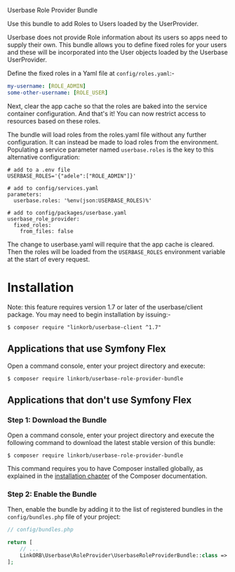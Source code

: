 Userbase Role Provider Bundle

Use this bundle to add Roles to Users loaded by the UserProvider.

Userbase does not provide Role information about its users so apps need to
supply their own.  This bundle allows you to define fixed roles for your users
and these will be incorporated into the User objects loaded by the Userbase
UserProvider.

Define the fixed roles in a Yaml file at `config/roles.yaml`:-

```yaml
my-username: [ROLE_ADMIN]
some-other-username: [ROLE_USER]
```

Next, clear the app cache so that the roles are baked into the service
container configuration.  And that's it!  You can now restrict access to
resources based on these roles.

The bundle will load roles from the roles.yaml file without any further
configuration.  It can instead be made to load roles from the environment.
Populating a service parameter named `userbase.roles` is the key to this
alternative configuration:

```
# add to a .env file
USERBASE_ROLES='{"adele":["ROLE_ADMIN"]}'

# add to config/services.yaml
parameters:
  userbase.roles: '%env(json:USERBASE_ROLES)%'

# add to config/packages/userbase.yaml
userbase_role_provider:
  fixed_roles:
    from_files: false
```

The change to userbase.yaml will require that the app cache is cleared.  Then
the roles will be loaded from the `USERBASE_ROLES` environment variable at the
start of every request.


Installation
============

Note: this feature requires version 1.7 or later of the userbase/client
package.  You may need to begin installation by issuing:-

```console
$ composer require "linkorb/userbase-client ^1.7"
```

Applications that use Symfony Flex
----------------------------------

Open a command console, enter your project directory and execute:

```console
$ composer require linkorb/userbase-role-provider-bundle
```

Applications that don't use Symfony Flex
----------------------------------------

### Step 1: Download the Bundle

Open a command console, enter your project directory and execute the
following command to download the latest stable version of this bundle:

```console
$ composer require linkorb/userbase-role-provider-bundle
```

This command requires you to have Composer installed globally, as explained
in the [installation chapter](https://getcomposer.org/doc/00-intro.md)
of the Composer documentation.

### Step 2: Enable the Bundle

Then, enable the bundle by adding it to the list of registered bundles
in the `config/bundles.php` file of your project:

```php
// config/bundles.php

return [
    // ...
    LinkORB\Userbase\RoleProvider\UserbaseRoleProviderBundle::class => ['all' => true],
];
```

